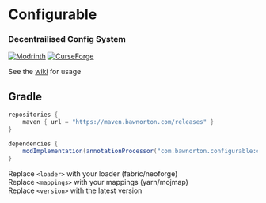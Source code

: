 # Configurable
### Decentrailised Config System

[![Modrinth](https://img.shields.io/modrinth/dt/configurable?color=00AF5C&label=downloads&logo=modrinth)](https://modrinth.com/mod/configurable)
[![CurseForge](https://cf.way2muchnoise.eu/full_0000000_downloads.svg)](https://curseforge.com/minecraft/mc-mods/configurable)

See the [wiki](https://github.com/Bawnorton/MixinSquared/wiki) for usage

## Gradle

```gradle
repositories {
    maven { url = "https://maven.bawnorton.com/releases" }
}
```

```gradle
dependencies {
    modImplementation(annotationProcessor("com.bawnorton.configurable:configurable-<loader>-<mappings>:<version>")))
}
```
Replace `<loader>` with your loader (fabric/neoforge)<br>
Replace `<mappings>` with your mappings (yarn/mojmap)<br>
Replace `<version>` with the latest version
